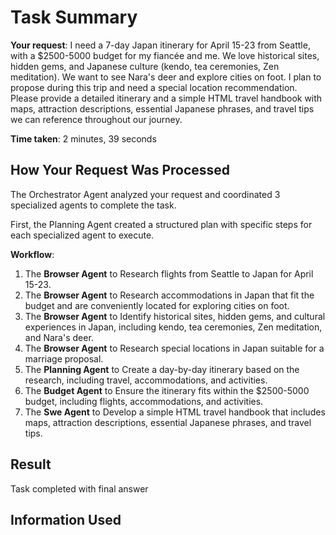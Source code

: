 # Task Summary

**Your request**: I need a 7-day Japan itinerary for April 15-23 from Seattle, with a $2500-5000 budget for my fiancée and me. We love historical sites, hidden gems, and Japanese culture (kendo, tea ceremonies, Zen meditation). We want to see Nara's deer and explore cities on foot. I plan to propose during this trip and need a special location recommendation. Please provide a detailed itinerary and a simple HTML travel handbook with maps, attraction descriptions, essential Japanese phrases, and travel tips we can reference throughout our journey.

**Time taken**: 2 minutes, 39 seconds

## How Your Request Was Processed

The Orchestrator Agent analyzed your request and coordinated 3 specialized agents to complete the task.

First, the Planning Agent created a structured plan with specific steps for each specialized agent to execute.

**Workflow**:

1. The **Browser Agent** to Research flights from Seattle to Japan for April 15-23.
2. The **Browser Agent** to Research accommodations in Japan that fit the budget and are conveniently located for exploring cities on foot.
3. The **Browser Agent** to Identify historical sites, hidden gems, and cultural experiences in Japan, including kendo, tea ceremonies, Zen meditation, and Nara's deer.
4. The **Browser Agent** to Research special locations in Japan suitable for a marriage proposal.
5. The **Planning Agent** to Create a day-by-day itinerary based on the research, including travel, accommodations, and activities.
6. The **Budget Agent** to Ensure the itinerary fits within the $2500-5000 budget, including flights, accommodations, and activities.
7. The **Swe Agent** to Develop a simple HTML travel handbook that includes maps, attraction descriptions, essential Japanese phrases, and travel tips.

## Result

Task completed with final answer

## Information Used


